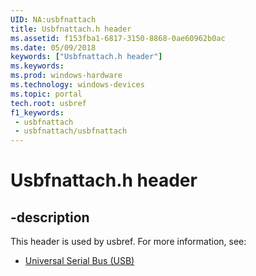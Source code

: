 ```yaml
---
UID: NA:usbfnattach
title: Usbfnattach.h header
ms.assetid: f153fba1-6817-3150-8868-0ae60962b0ac
ms.date: 05/09/2018
keywords: ["Usbfnattach.h header"]
ms.keywords: 
ms.prod: windows-hardware
ms.technology: windows-devices
ms.topic: portal
tech.root: usbref
f1_keywords:
 - usbfnattach
 - usbfnattach/usbfnattach
---
```


# Usbfnattach.h header


## -description

This header is used by usbref. For more information, see:

- [Universal Serial Bus (USB)](../_usbref/index.md)

